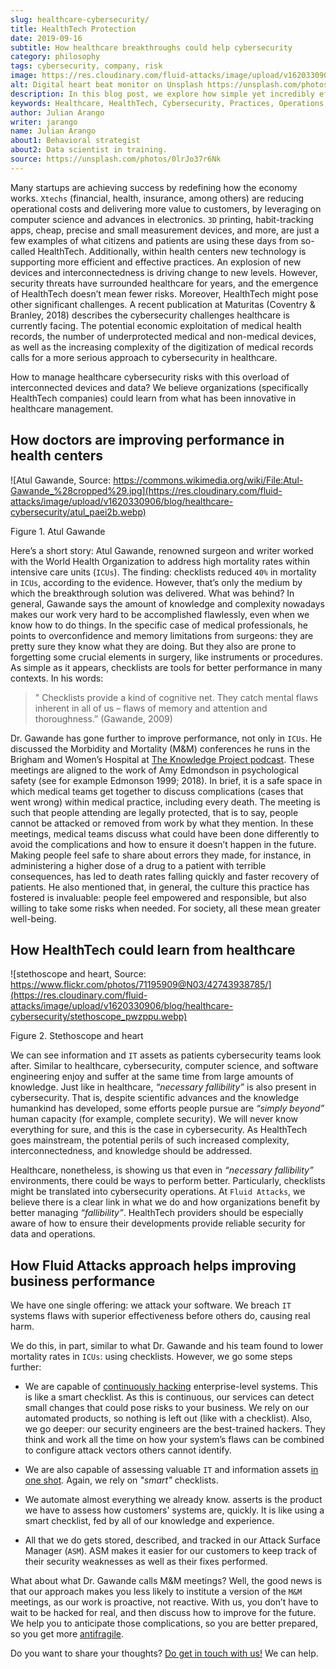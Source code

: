 ```yaml
---
slug: healthcare-cybersecurity/
title: HealthTech Protection
date: 2019-09-16
subtitle: How healthcare breakthroughs could help cybersecurity
category: philosophy
tags: cybersecurity, company, risk
image: https://res.cloudinary.com/fluid-attacks/image/upload/v1620330907/blog/healthcare-cybersecurity/cover_v8na5i.webp
alt: Digital heart beat monitor on Unsplash https://unsplash.com/photos/0lrJo37r6Nk
description: In this blog post, we explore how simple yet incredibly effective healthcare practices could inform better cybersecurity operations.
keywords: Healthcare, HealthTech, Cybersecurity, Practices, Operations, Risks, Ethical Hacking, Pentesting
author: Julian Arango
writer: jarango
name: Julian Arango
about1: Behavioral strategist
about2: Data scientist in training.
source: https://unsplash.com/photos/0lrJo37r6Nk
---
```


Many startups are achieving success by redefining how the economy works.
`Xtechs` (financial, health, insurance, among others) are reducing
operational costs and delivering more value to customers, by leveraging
on computer science and advances in electronics. `3D` printing,
habit-tracking apps, cheap, precise and small measurement devices, and
more, are just a few examples of what citizens and patients are using
these days from so-called HealthTech. Additionally, within health
centers new technology is supporting more efficient and effective
practices. An explosion of new devices and interconnectedness is driving
change to new levels. However, security threats have surrounded
healthcare for years, and the emergence of HealthTech doesn’t mean fewer
risks. Moreover, HealthTech might pose other significant challenges. A
recent publication at Maturitas (Coventry & Branley, 2018) describes the
cybersecurity challenges healthcare is currently facing. The potential
economic exploitation of medical health records, the number of
underprotected medical and non-medical devices, as well as the
increasing complexity of the digitization of medical records calls for a
more serious approach to cybersecurity in healthcare.

How to manage healthcare cybersecurity risks with this overload of
interconnected devices and data? We believe organizations (specifically
HealthTech companies) could learn from what has been innovative in
healthcare management.

## How doctors are improving performance in health centers

<div class="imgblock">

![Atul Gawande, Source: https://commons.wikimedia.org/wiki/File:Atul-Gawande_%28cropped%29.jpg](https://res.cloudinary.com/fluid-attacks/image/upload/v1620330906/blog/healthcare-cybersecurity/atul_paei2b.webp)

<div class="title">

Figure 1. Atul Gawande

</div>

</div>

Here’s a short story: Atul Gawande, renowned surgeon and writer worked
with the World Health Organization to address high mortality rates
within intensive care units (`ICUs`). The finding: checklists reduced
`40%` in mortality in `ICUs`, according to the evidence. However, that’s
only the medium by which the breakthrough solution was delivered. What
was behind? In general, Gawande says the amount of knowledge and
complexity nowadays makes our work very hard to be accomplished
flawlessly, even when we know how to do things. In the specific case of
medical professionals, he points to overconfidence and memory
limitations from surgeons: they are pretty sure they know what they are
doing. But they also are prone to forgetting some crucial elements in
surgery, like instruments or procedures. As simple as it appears,
checklists are tools for better performance in many contexts. In his
words:

> " Checklists provide a kind of cognitive net. They catch mental flaws
> inherent in all of us – flaws of memory and attention and
> thoroughness.” (Gawande, 2009)

Dr. Gawande has gone further to improve performance, not only in `ICUs`.
He discussed the Morbidity and Mortality (M\&M) conferences he runs in
the Brigham and Women’s Hospital at [The Knowledge Project
podcast](https://fs.blog/atul-gawande/). These meetings are aligned to
the work of Amy Edmondson in psychological safety (see for example
Edmonson 1999; 2018). In brief, it is a safe space in which medical
teams get together to discuss complications (cases that went wrong)
within medical practice, including every death. The meeting is such that
people attending are legally protected, that is to say, people cannot be
attacked or removed from work by what they mention. In these meetings,
medical teams discuss what could have been done differently to avoid the
complications and how to ensure it doesn’t happen in the future. Making
people feel safe to share about errors they made, for instance, in
administering a higher dose of a drug to a patient with terrible
consequences, has led to death rates falling quickly and faster recovery
of patients. He also mentioned that, in general, the culture this
practice has fostered is invaluable: people feel empowered and
responsible, but also willing to take some risks when needed. For
society, all these mean greater well-being.

## How HealthTech could learn from healthcare

<div class="imgblock">

![stethoscope and heart, Source: https://www.flickr.com/photos/71195909@N03/42743938785/](https://res.cloudinary.com/fluid-attacks/image/upload/v1620330906/blog/healthcare-cybersecurity/stethoscope_pwzppu.webp)

<div class="title">

Figure 2. Stethoscope and heart

</div>

</div>

We can see information and `IT` assets as patients cybersecurity teams
look after. Similar to healthcare, cybersecurity, computer science, and
software engineering enjoy and suffer at the same time from large
amounts of knowledge. Just like in healthcare, *“necessary fallibility”*
is also present in cybersecurity. That is, despite scientific advances
and the knowledge humankind has developed, some efforts people pursue
are *“simply beyond”* human capacity (for example, complete security).
We will never know everything for sure, and this is the case in
cybersecurity. As HealthTech goes mainstream, the potential perils of
such increased complexity, interconnectedness, and knowledge should be
addressed.

Healthcare, nonetheless, is showing us that even in *“necessary
fallibility”* environments, there could be ways to perform better.
Particularly, checklists might be translated into cybersecurity
operations. At `Fluid Attacks`, we believe there is a clear link in what
we do and how organizations benefit by better managing *“fallibility”*.
HealthTech providers should be especially aware of how to ensure their
developments provide reliable security for data and operations.

## How Fluid Attacks approach helps improving business performance

We have one single offering: we attack your software. We breach `IT`
systems flaws with superior effectiveness before others do, causing real
harm.

We do this, in part, similar to what Dr. Gawande and his team found to
lower mortality rates in `ICUs`: using checklists. However, we go some
steps further:

- We are capable of [continuously
  hacking](../../services/continuous-hacking/) enterprise-level
  systems. This is like a smart checklist. As this is continuous, our
  services can detect small changes that could pose risks to your
  business. We rely on our automated products, so nothing is left out
  (like with a checklist). Also, we go deeper: our security engineers
  are the best-trained hackers. They think and work all the time on
  how your system’s flaws can be combined to configure attack vectors
  others cannot identify.

- We are also capable of assessing valuable `IT` and information
  assets [in one shot](../../services/one-shot-hacking/). Again, we
  rely on *"smart"* checklists.

- We automate almost everything we already know. asserts is the
  product we have to assess how customers' systems are, quickly. It is
  like using a smart checklist, fed by all of our knowledge and
  experience.

- All that we do gets stored, described, and tracked in our Attack
  Surface Manager (`ASM`). ASM makes it easier for our customers to
  keep track of their security weaknesses as well as their fixes
  performed.

What about what Dr. Gawande calls M\&M meetings? Well, the good news is
that our approach makes you less likely to institute a version of the
`M&M` meetings, as our work is proactive, not reactive. With us, you
don’t have to wait to be hacked for real, and then discuss how to
improve for the future. We help you to anticipate those complications,
so you are better prepared, so you get more
[antifragile](../seek-chaos/).

Do you want to share your thoughts? [Do get in touch with
us\!](../../contact-us/) We can help.
